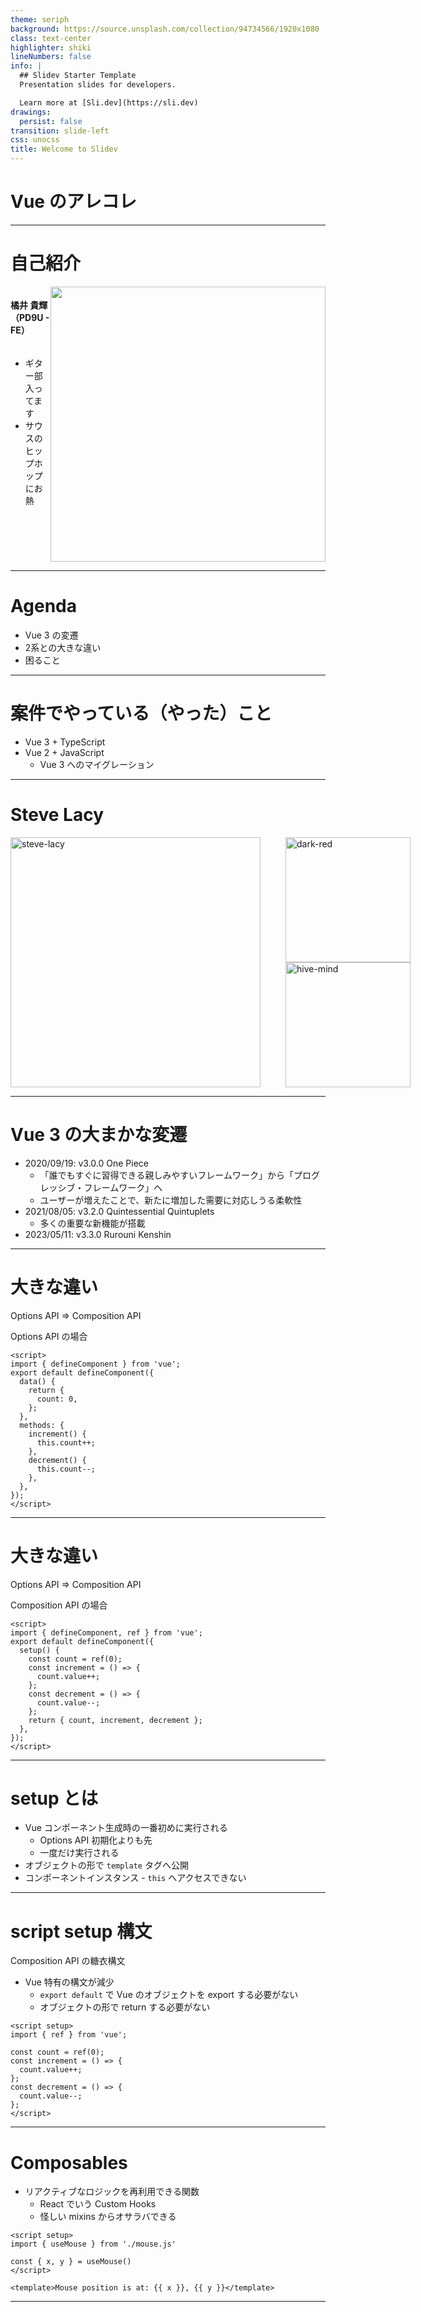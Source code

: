 ```yaml
---
theme: seriph
background: https://source.unsplash.com/collection/94734566/1920x1080
class: text-center
highlighter: shiki
lineNumbers: false
info: |
  ## Slidev Starter Template
  Presentation slides for developers.

  Learn more at [Sli.dev](https://sli.dev)
drawings:
  persist: false
transition: slide-left
css: unocss
title: Welcome to Slidev
---
```


# Vue のアレコレ

---

# 自己紹介

<div style="display: flex; justify-content: space-between">
<div style="display: flex; flex-direction: column">
<h4>橘井 貴輝（PD9U - FE）</h4>
<ul>
<li>ギター部入ってます</li>
<li>サウスのヒップホップにお熱</li>
</ul>
</div>

<img src="usagi.png" alt="" style="height: 440px">
</div>


---

# Agenda

- Vue 3 の変遷
- 2系との大きな違い
- 困ること

---

# 案件でやっている（やった）こと

- Vue 3 + TypeScript
- Vue 2 + JavaScript
  - Vue 3 へのマイグレーション

---

# Steve Lacy

<div style="display: flex; gap: 40px">
<div>
<img alt="steve-lacy" src="steve-lacy.jpeg" style="width: 400px" />
</div>
<div>
<img alt="dark-red" src="dark-red.jpeg" style="width: 200px" />
<img alt="hive-mind" src="hive-mind.jpg" style="width: 200px" />
</div>
</div>

---

# Vue 3 の大まかな変遷

- 2020/09/19: v3.0.0 One Piece
  - 「誰でもすぐに習得できる親しみやすいフレームワーク」から「プログレッシブ・フレームワーク」へ
  - ユーザーが増えたことで、新たに増加した需要に対応しうる柔軟性
- 2021/08/05: v3.2.0 Quintessential Quintuplets
  - 多くの重要な新機能が搭載
- 2023/05/11: v3.3.0 Rurouni Kenshin

---

# 大きな違い

Options API => Composition API

Options API の場合

```vue
<script>
import { defineComponent } from 'vue';
export default defineComponent({
  data() {
    return {
      count: 0,
    };
  },
  methods: {
    increment() {
      this.count++;
    },
    decrement() {
      this.count--;
    },
  },
});
</script>
```

---

# 大きな違い

Options API => Composition API

Composition API の場合

```vue
<script>
import { defineComponent, ref } from 'vue';
export default defineComponent({
  setup() {
    const count = ref(0);
    const increment = () => {
      count.value++;
    };
    const decrement = () => {
      count.value--;
    };
    return { count, increment, decrement };
  },
});
</script>
```

---

# setup とは

- Vue コンポーネント生成時の一番初めに実行される
  - Options API 初期化よりも先
  - 一度だけ実行される
- オブジェクトの形で `template` タグへ公開
- コンポーネントインスタンス - `this` へアクセスできない

---

# script setup 構文

Composition API の糖衣構文

- Vue 特有の構文が減少
    - `export default` で Vue のオブジェクトを export する必要がない
    - オブジェクトの形で return する必要がない

```vue
<script setup>
import { ref } from 'vue';

const count = ref(0);
const increment = () => {
  count.value++;
};
const decrement = () => {
  count.value--;
};
</script>
```

---

# Composables

- リアクティブなロジックを再利用できる関数
  - React でいう Custom Hooks
  - 怪しい mixins からオサラバできる

```vue
<script setup>
import { useMouse } from './mouse.js'

const { x, y } = useMouse()
</script>

<template>Mouse position is at: {{ x }}, {{ y }}</template>
```

---

<div style="display: grid; place-items: center; height: 100%">
<p style="font-size: 1.85rem">「プログレッシブ・フレームワーク」として恥じぬ動きだ🐥</p>
</div>

---

# 困ること

- マイナーアップデートの影響が大きい
  - 後から「こっちの方がよかったので」という変更や追加が多い

```js
// BEFORE
const emit = defineEmits<{
  (event: 'foo', id: number): void
  (event: 'bar', name: string, ...rest: any[]): void
}>()

// AFTER
const emit = defineEmits<{
  foo: [id: number]
  bar: [name: string, ...rest: any[]]
}>()
```

---

# 困ること

- TypeScript 対応
  - `.vue` という独自のフォーマットに制限されている部分がある

```vue
// 3.3 でようやくできるようになった
<script setup lang="ts">
import type { Props } from './foo'

// imported + intersection type
defineProps<Props & { extraProp?: string }>()
</script>

<script setup lang="ts" generic="T">
defineProps<{
  items: T[]
  selected: T
}>()
</script>
```


